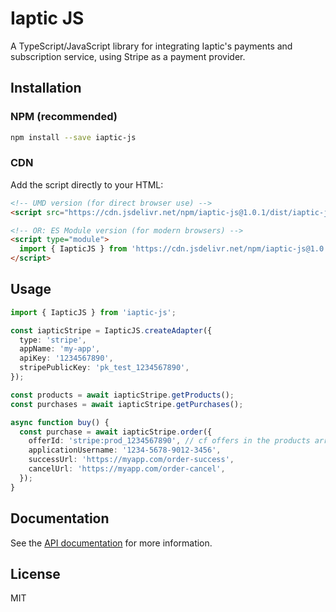 # Iaptic JS

A TypeScript/JavaScript library for integrating Iaptic's payments and subscription service, using Stripe as a payment provider.

## Installation 

### NPM (recommended)
```bash
npm install --save iaptic-js
```

### CDN
Add the script directly to your HTML:
```html
<!-- UMD version (for direct browser use) -->
<script src="https://cdn.jsdelivr.net/npm/iaptic-js@1.0.1/dist/iaptic-js.js"></script>

<!-- OR: ES Module version (for modern browsers) -->
<script type="module">
  import { IapticJS } from 'https://cdn.jsdelivr.net/npm/iaptic-js@1.0.1/dist/iaptic-js.esm.js';
</script>
```

## Usage

```ts
import { IapticJS } from 'iaptic-js';

const iapticStripe = IapticJS.createAdapter({
  type: 'stripe',
  appName: 'my-app',
  apiKey: '1234567890',
  stripePublicKey: 'pk_test_1234567890',
});

const products = await iapticStripe.getProducts();
const purchases = await iapticStripe.getPurchases();

async function buy() {
  const purchase = await iapticStripe.order({
    offerId: 'stripe:prod_1234567890', // cf offers in the products array
    applicationUsername: '1234-5678-9012-3456',
    successUrl: 'https://myapp.com/order-success',
    cancelUrl: 'https://myapp.com/order-cancel',
  });
}
```

## Documentation

See the [API documentation](https://www.iaptic.com/documentation/iaptic-js) for more information.

## License

MIT